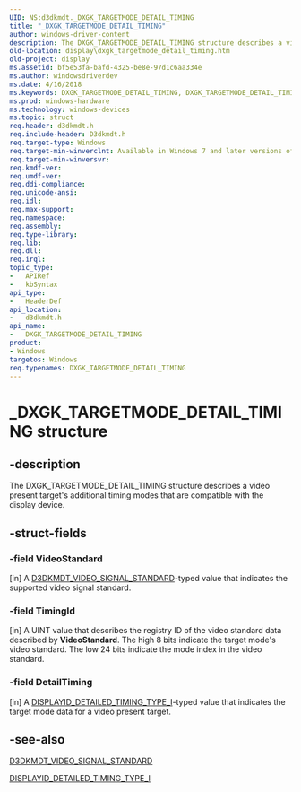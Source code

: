 ```yaml
---
UID: NS:d3dkmdt._DXGK_TARGETMODE_DETAIL_TIMING
title: "_DXGK_TARGETMODE_DETAIL_TIMING"
author: windows-driver-content
description: The DXGK_TARGETMODE_DETAIL_TIMING structure describes a video present target's additional timing modes that are compatible with the display device.
old-location: display\dxgk_targetmode_detail_timing.htm
old-project: display
ms.assetid: bf5e53fa-bafd-4325-be8e-97d1c6aa334e
ms.author: windowsdriverdev
ms.date: 4/16/2018
ms.keywords: DXGK_TARGETMODE_DETAIL_TIMING, DXGK_TARGETMODE_DETAIL_TIMING structure [Display Devices], DmStructs_e09b214e-5cd4-430e-b5ba-ece083bbb71c.xml, _DXGK_TARGETMODE_DETAIL_TIMING, d3dkmdt/DXGK_TARGETMODE_DETAIL_TIMING, display.dxgk_targetmode_detail_timing
ms.prod: windows-hardware
ms.technology: windows-devices
ms.topic: struct
req.header: d3dkmdt.h
req.include-header: D3dkmdt.h
req.target-type: Windows
req.target-min-winverclnt: Available in Windows 7 and later versions of the Windows operating systems.
req.target-min-winversvr: 
req.kmdf-ver: 
req.umdf-ver: 
req.ddi-compliance: 
req.unicode-ansi: 
req.idl: 
req.max-support: 
req.namespace: 
req.assembly: 
req.type-library: 
req.lib: 
req.dll: 
req.irql: 
topic_type:
-	APIRef
-	kbSyntax
api_type:
-	HeaderDef
api_location:
-	d3dkmdt.h
api_name:
-	DXGK_TARGETMODE_DETAIL_TIMING
product:
- Windows
targetos: Windows
req.typenames: DXGK_TARGETMODE_DETAIL_TIMING
---
```


# _DXGK_TARGETMODE_DETAIL_TIMING structure


## -description


The DXGK_TARGETMODE_DETAIL_TIMING structure describes a video present target's additional timing modes that are compatible with the display device.


## -struct-fields




### -field VideoStandard

[in] A <a href="https://msdn.microsoft.com/library/windows/hardware/ff546632">D3DKMDT_VIDEO_SIGNAL_STANDARD</a>-typed value that indicates the supported video signal standard.


### -field TimingId

[in] A UINT value that describes the registry ID of the video standard data described by <b>VideoStandard</b>. The high 8 bits indicate the target mode's video standard. The low 24 bits indicate the mode index in the video standard.


### -field DetailTiming

[in] A <a href="https://msdn.microsoft.com/library/windows/hardware/ff554014">DISPLAYID_DETAILED_TIMING_TYPE_I</a>-typed value that indicates the target mode data for a video present target.


## -see-also




<a href="https://msdn.microsoft.com/library/windows/hardware/ff546632">D3DKMDT_VIDEO_SIGNAL_STANDARD</a>



<a href="https://msdn.microsoft.com/library/windows/hardware/ff554014">DISPLAYID_DETAILED_TIMING_TYPE_I</a>
 

 

